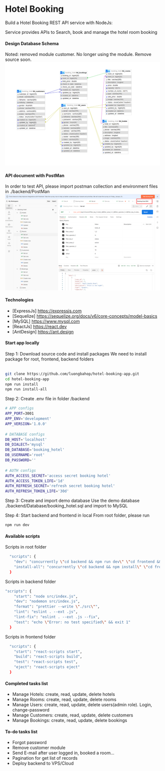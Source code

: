 # Hotel Booking

Build a Hotel Booking REST API service with NodeJs:

Service provides APIs to Search, book and manage the hotel room booking

#### Design Database Schema

Noted: removed module customer. No longer using the module. Remove source soon.
![](./docs/database.png)

#### API document with PostMan

In order to test API, please import postman collection and environment files in ./backend/PostMan
![](./docs/postman.png)

#### Technologies

- [ExpressJs] https://expressjs.com
- [Sequelize] https://sequelize.org/docs/v6/core-concepts/model-basics
- [MySQL] https://www.mysql.com
- [ReactJs] https://react.dev
- [AntDesign] https://ant.design

#### Start app locally

Step 1: Download source code and install packages
We need to install package for root, frontend, backend folders

```bash

git clone https://github.com/luongbahop/hotel-booking-app.git
cd hotel-booking-app
npm run install
npm run install-all
```

Step 2: Create .env file in folder /backend

```bash
# APP configs
APP_PORT=3001
APP_ENV='development'
APP_VERSION='1.0.0'

# DATABASE configs
DB_HOST='localhost'
DB_DIALECT='mysql'
DB_DATABASE='booking_hotel'
DB_USERNAME='root'
DB_PASSWORD=''

# AUTH configs
AUTH_ACCESS_SECRET='access secret booking hotel'
AUTH_ACCESS_TOKEN_LIFE='1d'
AUTH_REFRESH_SECRET='refresh secret booking hotel'
AUTH_REFRESH_TOKEN_LIFE='30d'
```

Step 3: Create and import demo database
Use the demo database ./backend/Database/booking_hotel.sql and import to MySQL

Step 4: Start backend and frontend in local
From root folder, please run

```bash
npm run dev
```

#### Available scripts

Scripts in root folder

```sh
  "scripts": {
    "dev": "concurrently \"cd backend && npm run dev\" \"cd frontend && npm run start\"",
    "install-all": "concurrently \"cd backend && npm install\" \"cd frontend && npm install\""
  }
```

Scripts in backend folder

```sh
"scripts": {
    "start": "node src/index.js",
    "dev": "nodemon src/index.js",
    "format": "prettier --write \"./src\"",
    "lint": "eslint . --ext .js",
    "lint-fix": "eslint . --ext .js --fix",
    "test": "echo \"Error: no test specified\" && exit 1"
  }

```

Scripts in frontend folder

```sh
  "scripts": {
    "start": "react-scripts start",
    "build": "react-scripts build",
    "test": "react-scripts test",
    "eject": "react-scripts eject"
  }
```

#### Completed tasks list

- Manage Hotels: create, read, update, delete hotels
- Manage Rooms: create, read, update, delete rooms
- Manage Users: create, read, update, delete users(admin role). Login, change-password
- Manage Customers: create, read, update, delete customers
- Manage Bookings: create, read, update, delete bookings

#### To-do tasks list

- Forgot password
- Remove customer module
- Send E-mail after user logged in, booked a room...
- Pagination for get list of records
- Deploy backend to VPS/Cloud

